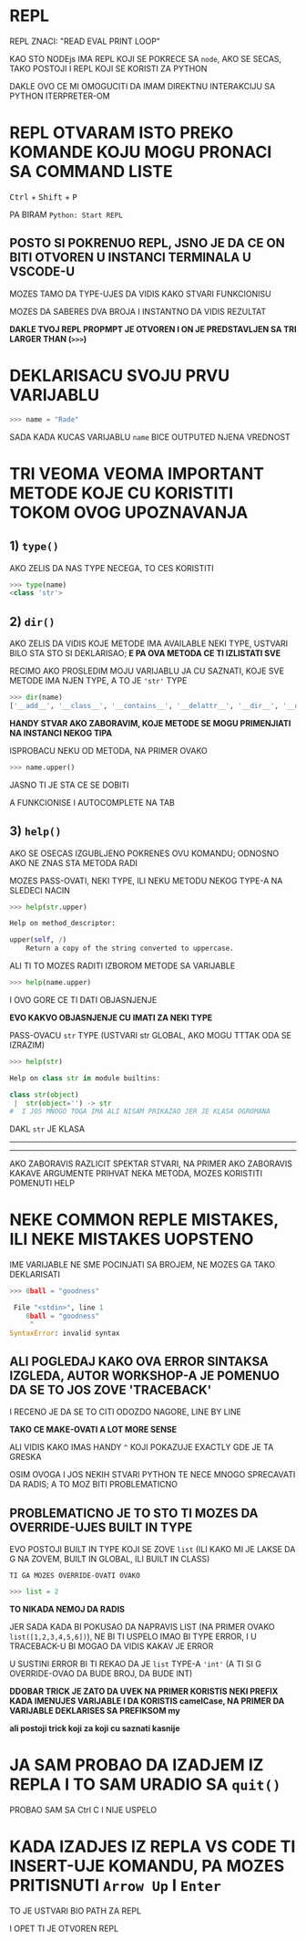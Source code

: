 # REPL

REPL ZNACI: "READ EVAL PRINT LOOP"

KAO STO NODEjs IMA REPL KOJI SE POKRECE SA `node`, AKO SE SECAS, TAKO POSTOJI I REPL KOJI SE KORISTI ZA PYTHON

DAKLE OVO CE MI OMOGUCITI DA IMAM DIREKTNU INTERAKCIJU SA PYTHON ITERPRETER-OM

# REPL OTVARAM ISTO PREKO KOMANDE KOJU MOGU PRONACI SA COMMAND LISTE

<kbd>Ctrl</kbd> + <kbd>Shift</kbd> + <kbd>P</kbd>

PA BIRAM `Python: Start REPL`

## POSTO SI POKRENUO REPL, JSNO JE DA CE ON BITI OTVOREN U INSTANCI TERMINALA U VSCODE-U

MOZES TAMO DA TYPE-UJES DA VIDIS KAKO STVARI FUNKCIONISU

MOZES DA SABERES DVA BROJA I INSTANTNO DA VIDIS REZULTAT

**DAKLE TVOJ REPL PROPMPT JE OTVOREN I ON JE PREDSTAVLJEN SA TRI LARGER THAN (`>>>`)**

# DEKLARISACU SVOJU PRVU VARIJABLU

```py
>>> name = "Rade"
```

SADA KADA KUCAS VARIJABLU `name` BICE OUTPUTED NJENA VREDNOST

# TRI VEOMA VEOMA IMPORTANT METODE KOJE CU KORISTITI TOKOM OVOG UPOZNAVANJA

## 1) `type()`

AKO ZELIS DA NAS TYPE NECEGA, TO CES KORISTITI

```py
>>> type(name)
<class 'str'>
```

## 2) `dir()`

AKO ZELIS DA VIDIS KOJE METODE IMA AVAILABLE NEKI TYPE, USTVARI BILO STA STO SI DEKLARISAO; **E PA OVA METODA CE TI IZLISTATI SVE**

RECIMO AKO PROSLEDIM MOJU VARIJABLU JA CU SAZNATI, KOJE SVE METODE IMA NJEN TYPE, A TO JE `'str'` TYPE

```py
>>> dir(name)
['__add__', '__class__', '__contains__', '__delattr__', '__dir__', '__doc__', '__eq__', '__format__', '__ge__', '__getattribute__', '__getitem__', '__getnewargs__', '__gt__', '__hash__', '__init__', '__init_subclass__', '__iter__', '__le__', '__len__', '__lt__', '__mod__', '__mul__', '__ne__', '__new__', '__reduce__', '__reduce_ex__', '__repr__', '__rmod__', '__rmul__', '__setattr__', '__sizeof__', '__str__', '__subclasshook__', 'capitalize', 'casefold', 'center', 'count', 'encode', 'endswith', 'expandtabs', 'find', 'format', 'format_map', 'index', 'isalnum', 'isalpha', 'isascii', 'isdecimal', 'isdigit', 'isidentifier', 'islower', 'isnumeric', 'isprintable', 'isspace', 'istitle', 'isupper', 'join', 'ljust', 'lower', 'lstrip', 'maketrans', 'partition', 'replace', 'rfind', 'rindex', 'rjust', 'rpartition', 'rsplit', 'rstrip', 'split', 'splitlines', 'startswith', 'strip', 'swapcase', 'title', 'translate', 'upper', 'zfill']
```

**HANDY STVAR AKO ZABORAVIM, KOJE METODE SE MOGU PRIMENJIATI NA INSTANCI NEKOG TIPA**

ISPROBACU NEKU OD METODA, NA PRIMER OVAKO

```py
>>> name.upper()
```

JASNO TI JE STA CE SE DOBITI

A FUNKCIONISE I AUTOCOMPLETE NA TAB

## 3) `help()`

AKO SE OSECAS IZGUBLJENO POKRENES OVU KOMANDU; ODNOSNO AKO NE ZNAS STA METODA RADI

MOZES PASS-OVATI, NEKI TYPE, ILI NEKU METODU NEKOG TYPE-A NA SLEDECI NACIN

```py
>>> help(str.upper)

Help on method_descriptor:

upper(self, /)
    Return a copy of the string converted to uppercase.
```

ALI TI TO MOZES RADITI IZBOROM METODE SA VARIJABLE

```py
>>> help(name.upper)
```

I OVO GORE CE TI DATI OBJASNJENJE

**EVO KAKVO OBJASNJENJE CU IMATI ZA NEKI TYPE**

PASS-OVACU `str` TYPE (USTVARI str GLOBAL, AKO MOGU TTTAK ODA SE IZRAZIM)

```py
>>> help(str)

Help on class str in module builtins:

class str(object)
 |  str(object='') -> str
#  I JOS MNOGO TOGA IMA ALI NISAM PRIKAZAO JER JE KLASA OGROMANA
```

DAKL `str` JE KLASA

***
***

AKO ZABORAVIS RAZLICIT SPEKTAR STVARI, NA PRIMER AKO ZABORAVIS KAKAVE ARGUMENTE PRIHVAT NEKA METODA, MOZES KORISTITI POMENUTI HELP

# NEKE COMMON REPLE MISTAKES, ILI NEKE MISTAKES UOPSTENO

IME VARIJABLE NE SME POCINJATI SA BROJEM, NE MOZES GA TAKO DEKLARISATI

```py
>>> 8ball = "goodness"

 File "<stdin>", line 1
    8ball = "goodness"
     ^
SyntaxError: invalid syntax
```

## ALI POGLEDAJ KAKO OVA ERROR SINTAKSA IZGLEDA, AUTOR WORKSHOP-A JE POMENUO DA SE TO JOS ZOVE 'TRACEBACK'

I RECENO JE DA SE TO CITI ODOZDO NAGORE, LINE BY LINE

**TAKO CE MAKE-OVATI A LOT MORE SENSE**

ALI VIDIS KAKO IMAS HANDY `^` KOJI POKAZUJE EXACTLY GDE JE TA GRESKA

OSIM OVOGA I JOS NEKIH STVARI PYTHON TE NECE MNOGO SPRECAVATI DA RADIS; A TO MOZ BITI PROBLEMATICNO

## PROBLEMATICNO JE TO STO TI MOZES DA OVERRIDE-UJES BUILT IN TYPE

EVO POSTOJI BUILT IN TYPE KOJI SE ZOVE `list` (ILI KAKO MI JE LAKSE DA G NA ZOVEM, BUILT IN GLOBAL, ILI BUILT IN CLASS)

`TI GA MOZES OVERRIDE-OVATI OVAKO`

```py
>>> list = 2
```

**TO NIKADA NEMOJ DA RADIS**

JER SADA KADA BI POKUSAO DA NAPRAVIS LIST (NA PRIMER OVAKO `list([1,2,3,4,5,6])`), NE BI TI USPELO IMAO BI TYPE ERROR, I U TRACEBACK-U BI MOGAO DA VIDIS KAKAV JE ERROR

U SUSTINI ERROR BI TI REKAO DA JE `list` TYPE-A `'int'` (A TI SI G OVERRIDE-OVAO DA BUDE BROJ, DA BUDE INT)

**DDOBAR TRICK JE ZATO DA UVEK NA PRIMER KORISTIS NEKI PREFIX KADA IMENUJES VARIJABLE I DA KORISTIS camelCase, NA PRIMER DA VARIJABLE DEKLARISES SA PREFIKSOM my**

**ali postoji trick koji za koji cu saznati kasnije**

# JA SAM PROBAO DA IZADJEM IZ REPLA I TO SAM URADIO SA `quit()`

PROBAO SAM SA Ctrl C I NIJE USPELO

# KADA IZADJES IZ REPLA VS CODE TI INSERT-UJE KOMANDU, PA MOZES PRITISNUTI `Arrow Up` I `Enter`

TO JE USTVARI BIO PATH ZA REPL

I OPET TI JE OTVOREN REPL

